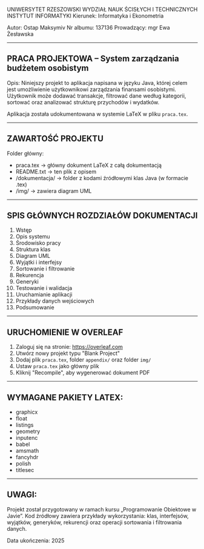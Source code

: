 UNIWERSYTET RZESZOWSKI
WYDZIAŁ NAUK ŚCISŁYCH I TECHNICZNYCH
INSTYTUT INFORMATYKI
Kierunek: Informatyka i Ekonometria

Autor: Ostap Maksymiv
Nr albumu: 137136
Prowadzący: mgr Ewa Żesławska

---------------------------------------------------------
PRACA PROJEKTOWA – System zarządzania budżetem osobistym
---------------------------------------------------------

Opis:
Niniejszy projekt to aplikacja napisana w języku Java, której celem jest umożliwienie użytkownikowi zarządzania finansami osobistymi. Użytkownik może dodawać transakcje, filtrować dane według kategorii, sortować oraz analizować strukturę przychodów i wydatków.

Aplikacja została udokumentowana w systemie LaTeX w pliku `praca.tex`.

---------------------------------------------------------
ZAWARTOŚĆ PROJEKTU
---------------------------------------------------------

Folder główny:
- praca.tex               -> główny dokument LaTeX z całą dokumentacją
- README.txt              -> ten plik z opisem
- /dokumentacja/          -> folder z kodami źródłowymi klas Java (w formacie .tex)
- /img/                   -> zawiera diagram UML

---------------------------------------------------------
SPIS GŁÓWNYCH ROZDZIAŁÓW DOKUMENTACJI
---------------------------------------------------------

1. Wstęp
2. Opis systemu
3. Środowisko pracy
4. Struktura klas
5. Diagram UML
6. Wyjątki i interfejsy
7. Sortowanie i filtrowanie
8. Rekurencja
9. Generyki
10. Testowanie i walidacja
11. Uruchamianie aplikacji
12. Przykłady danych wejściowych
13. Podsumowanie

---------------------------------------------------------
URUCHOMIENIE W OVERLEAF
---------------------------------------------------------

1. Zaloguj się na stronie: https://overleaf.com
2. Utwórz nowy projekt typu "Blank Project"
3. Dodaj plik `praca.tex`, folder `appendix/` oraz folder `img/`
4. Ustaw `praca.tex` jako główny plik
5. Kliknij "Recompile", aby wygenerować dokument PDF

---------------------------------------------------------
WYMAGANE PAKIETY LATEX:
---------------------------------------------------------

- graphicx
- float
- listings
- geometry
- inputenc
- babel
- amsmath
- fancyhdr
- polish
- titlesec

---------------------------------------------------------
UWAGI:
---------------------------------------------------------

Projekt został przygotowany w ramach kursu „Programowanie Obiektowe w Javie”.
Kod źródłowy zawiera przykłady wykorzystania: klas, interfejsów, wyjątków, generyków, rekurencji oraz operacji sortowania i filtrowania danych.

Data ukończenia: 2025
